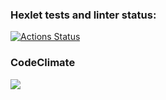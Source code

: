### Hexlet tests and linter status:
[![Actions Status](https://github.com/NiceBruce/java-project-lvl1/workflows/hexlet-check/badge.svg)](https://github.com/NiceBruce/java-project-lvl1/actions)

### CodeClimate
<a href="https://codeclimate.com/github/NiceBruce/java-project-lvl1/maintainability"><img src="https://api.codeclimate.com/v1/badges/34f684b47423bf697000/maintainability" /></a>